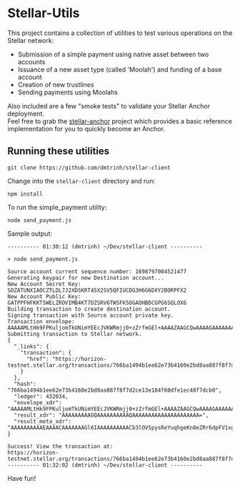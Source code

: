 # Stellar-Utils
This project contains a collection of utilities to test various operations on the Stellar network:
* Submission of a simple payment using native asset between two accounts
* Issuance of a new asset type (called 'Moolah') and funding of a base account
* Creation of new trustlines
* Sending payments using Moolahs

Also included are a few "smoke tests" to validate your Stellar Anchor deployment.  
Feel free to grab the [stellar-anchor](https://github.com/dmtrinh/stellar-anchor)
project which provides a basic reference implementation for you to quickly become an Anchor.

## Running these utilities
```
git clone https://github.com/dmtrinh/stellar-client
```
Change into the `stellar-client` directory and run:
```
npm install
```
To run the simple_payment utility:
```
node send_payment.js
```
Sample output:
```
---------- 01:30:12 (dmtrinh) ~/Dev/stellar-client ----------

> node send_payment.js

Source account current sequence number: 1698797004521477
Generating keypair for new Destination account...
New Account Secret Key: SDZATUNXIAOCZTLDL7J2XDSKRT45X2SV5QFIUCDG3H6G6DXY2BORPFX2
New Account Public Key: GATPPFHFKKTSWELZROVIMB4KT7DZSRV6TWSFK5OGAOHBDCGPG6SQLOX6
Building transaction to create destination account.
Signing transaction with Source account private key.
Transaction envelope:
AAAAAMLtHk9FPKuljomTkUNimYEEcJVKWRmjj0+zZrfmGEl+AAAAZAAGCQwAAAAGAAAAAAAAAAAAAAABAAAAAAAAAAAAAAAAJveU5VKnKxF5i6qGB4qfx5lGvp2kVXXGA44RiM83pQUAAAAADuaygAAAAAAAAAAB5hhJfgAAAEA57i3OXoJK05vajBJCBRu+QTfv0yIaMONDyx464EpYa1h9uBrFwhAyZz9EhbfPwPA8HUUaN5Uvak44HPrhm54K
Submitting transaction to Stellar network.
{
  "_links": {
    "transaction": {
      "href": "https://horizon-testnet.stellar.org/transactions/766ba1494b1ee62e73b4160e2bd8aa887f8f7d2ce13e184f60dfe1ec48f7dcb0"
    }
  },
  "hash": "766ba1494b1ee62e73b4160e2bd8aa887f8f7d2ce13e184f60dfe1ec48f7dcb0",
  "ledger": 432034,
  "envelope_xdr": "AAAAAMLtHk9FPKuljomTkUNimYEEcJVKWRmjj0+zZrfmGEl+AAAAZAAGCQwAAAAGAAAAAAAAAAAAAAABAAAAAAAAAAAAAAAAJveU5VKnKxF5i6qGB4qfx5lGvp2kVXXGA44RiM83pQUAAAAADuaygAAAAAAAAAAB5hhJfgAAAEA57i3OXoJK05vajBJCBRu+QTfv0yIaMONDyx464EpYa1h9uBrFwhAyZz9EhbfPwPA8HUUaN5Uvak44HPrhm54K",
  "result_xdr": "AAAAAAAAAGQAAAAAAAAAAQAAAAAAAAAAAAAAAAAAAAA=",
  "result_meta_xdr": "AAAAAAAAAAEAAAACAAAAAAAGl6IAAAAAAAAAACb3lOVSpysReYuqhgeKn8eZRr6dpFV1xgOOEYjPN6UFAAAAAA7msoAABpeiAAAAAAAAAAAAAAAAAAAAAAAAAAABAAAAAAAAAAAAAAAAAAAAAAAAAQAGl6IAAAAAAAAAAMLtHk9FPKuljomTkUNimYEEcJVKWRmjj0+zZrfmGEl+AAAAFrSlGagABgkMAAAABgAAAAAAAAAAAAAAAAAAAAABAAAAAAAAAAAAAAAAAAAA"
}

Success! View the transaction at: 
https://horizon-testnet.stellar.org/transactions/766ba1494b1ee62e73b4160e2bd8aa887f8f7d2ce13e184f60dfe1ec48f7dcb0
---------- 01:32:02 (dmtrinh) ~/Dev/stellar-client ----------
```
Have fun!
